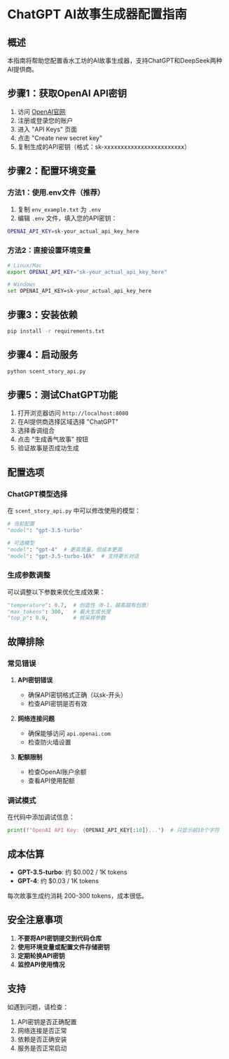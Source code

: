 # ChatGPT AI故事生成器配置指南

## 概述
本指南将帮助您配置香水工坊的AI故事生成器，支持ChatGPT和DeepSeek两种AI提供商。

## 步骤1：获取OpenAI API密钥

1. 访问 [OpenAI官网](https://platform.openai.com/)
2. 注册或登录您的账户
3. 进入 "API Keys" 页面
4. 点击 "Create new secret key"
5. 复制生成的API密钥（格式：sk-xxxxxxxxxxxxxxxxxxxxxxxx）

## 步骤2：配置环境变量

### 方法1：使用.env文件（推荐）
1. 复制 `env_example.txt` 为 `.env`
2. 编辑 `.env` 文件，填入您的API密钥：
```bash
OPENAI_API_KEY=sk-your_actual_api_key_here
```

### 方法2：直接设置环境变量
```bash
# Linux/Mac
export OPENAI_API_KEY="sk-your_actual_api_key_here"

# Windows
set OPENAI_API_KEY=sk-your_actual_api_key_here
```

## 步骤3：安装依赖

```bash
pip install -r requirements.txt
```

## 步骤4：启动服务

```bash
python scent_story_api.py
```

## 步骤5：测试ChatGPT功能

1. 打开浏览器访问 `http://localhost:8080`
2. 在AI提供商选择区域选择 "ChatGPT"
3. 选择香调组合
4. 点击 "生成香气故事" 按钮
5. 验证故事是否成功生成

## 配置选项

### ChatGPT模型选择
在 `scent_story_api.py` 中可以修改使用的模型：

```python
# 当前配置
"model": "gpt-3.5-turbo"

# 可选模型
"model": "gpt-4"  # 更高质量，但成本更高
"model": "gpt-3.5-turbo-16k"  # 支持更长对话
```

### 生成参数调整
可以调整以下参数来优化生成效果：

```python
"temperature": 0.7,  # 创造性（0-1，越高越有创意）
"max_tokens": 300,   # 最大生成长度
"top_p": 0.9,        # 核采样参数
```

## 故障排除

### 常见错误

1. **API密钥错误**
   - 确保API密钥格式正确（以sk-开头）
   - 检查API密钥是否有效

2. **网络连接问题**
   - 确保能够访问 `api.openai.com`
   - 检查防火墙设置

3. **配额限制**
   - 检查OpenAI账户余额
   - 查看API使用配额

### 调试模式
在代码中添加调试信息：

```python
print(f"OpenAI API Key: {OPENAI_API_KEY[:10]}...")  # 只显示前10个字符
```

## 成本估算

- **GPT-3.5-turbo**: 约 $0.002 / 1K tokens
- **GPT-4**: 约 $0.03 / 1K tokens

每次故事生成约消耗 200-300 tokens，成本很低。

## 安全注意事项

1. **不要将API密钥提交到代码仓库**
2. **使用环境变量或配置文件存储密钥**
3. **定期轮换API密钥**
4. **监控API使用情况**

## 支持

如遇到问题，请检查：
1. API密钥是否正确配置
2. 网络连接是否正常
3. 依赖是否正确安装
4. 服务是否正常启动
